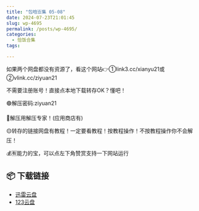 ```yaml
---
title: "包晗🈴集 05-08"
date: 2024-07-23T21:01:45
slug: wp-4695
permalink: /posts/wp-4695/
categories:
  - 恰饭合集
tags:

---
```


如果两个网盘都没有资源了，看这个网站👉①link3.cc/xianyu21或②vlink.cc/ziyuan21

不需要注册账号！直接点本地下载转存OK？懂吧！

🟢解压密码:ziyuan21

🔵解压用解压专家！(应用商店有)

🟡转存的链接网盘有教程！一定要看教程！按教程操作！不按教程操作你不会解压！

💰🈶能力的宝，可以点左下角赞赏支持一下网站运行

## 📦 下载链接
- [迅雷云盘](https://blziyuan21.com/pay-download/4695?key=79cb9c6015&down_id=0)
- [123云盘](https://blziyuan21.com/pay-download/4695?key=79cb9c6015&down_id=1)

